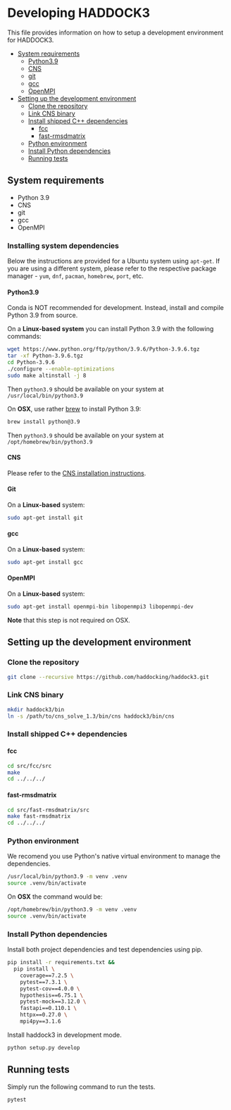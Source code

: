# Developing HADDOCK3

This file provides information on how to setup a development environment for HADDOCK3.

- [System requirements](#system-requirements)
  - [Python3.9](#python39)
  - [CNS](#cns)
  - [git](#git)
  - [gcc](#gcc)
  - [OpenMPI](#openmpi)
- [Setting up the development environment](#setting-up-the-development-environment)
  - [Clone the repository](#clone-the-repository)
  - [Link CNS binary](#link-cns-binary)
  - [Install shipped C++ dependencies](#install-shipped-c-dependencies)
    - [fcc](#fcc)
    - [fast-rmsdmatrix](#fast-rmsdmatrix)
  - [Python environment](#python-environment)
  - [Install Python dependencies](#install-python-dependencies)
  - [Running tests](#running-tests)

## System requirements

- Python 3.9
- CNS
- git
- gcc
- OpenMPI

### Installing system dependencies

Below the instructions are provided for a Ubuntu system using `apt-get`. If you are using a different system, please refer to the respective package manager - `yum`, `dnf`, `pacman`, `homebrew`, `port`, etc.

#### Python3.9

Conda is NOT recommended for development. Instead, install and compile Python 3.9 from source.

On a __Linux-based system__ you can install Python 3.9 with the following commands:
```bash
wget https://www.python.org/ftp/python/3.9.6/Python-3.9.6.tgz
tar -xf Python-3.9.6.tgz
cd Python-3.9.6
./configure --enable-optimizations
sudo make altinstall -j 8
```

Then `python3.9` should be available on your system at `/usr/local/bin/python3.9`

On __OSX__, use rather [brew](https://brew.sh) to install Python 3.9:

```bash
brew install python@3.9
```

Then `python3.9` should be available on your system at `/opt/homebrew/bin/python3.9`


#### CNS

Please refer to the [CNS installation instructions](docs/CNS.md).

#### Git

On a __Linux-based__ system:

```bash
sudo apt-get install git
```

#### gcc

On a __Linux-based__ system:

```bash
sudo apt-get install gcc
```

#### OpenMPI 

On a __Linux-based__ system:

```bash
sudo apt-get install openmpi-bin libopenmpi3 libopenmpi-dev
```
__Note__ that this step is not required on OSX.


## Setting up the development environment

### Clone the repository

```bash
git clone --recursive https://github.com/haddocking/haddock3.git
```

### Link CNS binary

```bash
mkdir haddock3/bin
ln -s /path/to/cns_solve_1.3/bin/cns haddock3/bin/cns
```

### Install shipped C++ dependencies

#### fcc

```bash
cd src/fcc/src
make
cd ../../../
```

#### fast-rmsdmatrix

```bash
cd src/fast-rmsdmatrix/src
make fast-rmsdmatrix
cd ../../../
```

### Python environment

We recomend you use Python's native virtual environment to manage the dependencies.

```bash
/usr/local/bin/python3.9 -m venv .venv
source .venv/bin/activate
```

On __OSX__ the command would be:

```bash
/opt/homebrew/bin/python3.9 -m venv .venv
source .venv/bin/activate
```


### Install Python dependencies

Install both project dependencies and test dependencies using pip.

```bash
pip install -r requirements.txt &&
  pip install \
    coverage==7.2.5 \
    pytest==7.3.1 \
    pytest-cov==4.0.0 \
    hypothesis==6.75.1 \
    pytest-mock==3.12.0 \
    fastapi==0.110.1 \
    httpx==0.27.0 \
    mpi4py==3.1.6
```

Install haddock3 in development mode.

```bash
python setup.py develop
```

## Running tests

Simply run the following command to run the tests.

```bash
pytest
```

